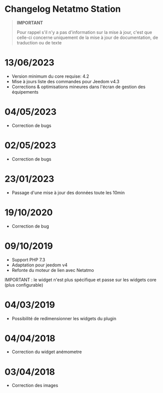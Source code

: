 # Changelog Netatmo Station

>**IMPORTANT**
>
>Pour rappel s'il n'y a pas d'information sur la mise à jour, c'est que celle-ci concerne uniquement de la mise à jour de documentation, de traduction ou de texte

# 13/06/2023

- Version minimum du core requise: 4.2
- Mise à jours liste des commandes pour Jeedom v4.3
- Corrections & optimisations mineures dans l'écran de gestion des équipements

# 04/05/2023

- Correction de bugs

# 02/05/2023

- Correction de bugs

# 23/01/2023

- Passage d'une mise à jour des données toute les 10min

# 19/10/2020

- Correction de bug

# 09/10/2019

- Support PHP 7.3
- Adaptation pour jeedom v4
- Refonte du moteur de lien avec Netatmo

IMPORTANT : le widget n'est plus spécifique et passe sur les widgets core (plus configurable)

# 04/03/2019

- Possibilité de redimensionner les widgets du plugin

# 04/04/2018

- Correction du widget anémometre

# 03/04/2018

- Correction des images
